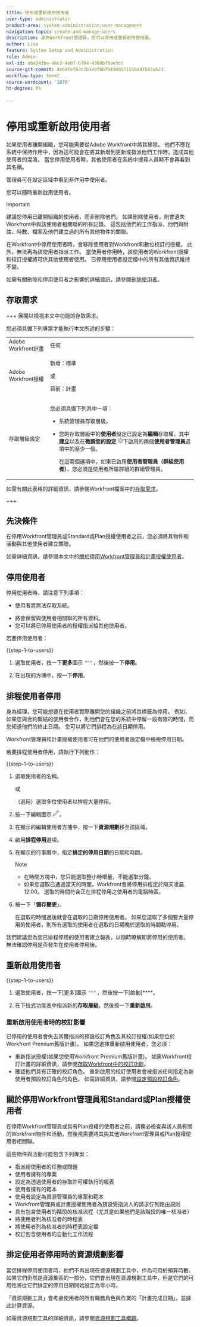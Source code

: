 ```yaml
---
title: 停用或重新啟用使用者
user-type: administrator
product-area: system-administration;user-management
navigation-topic: create-and-manage-users
description: 身為Workfront管理員，您可以停用或重新啟用使用者。
author: Lisa
feature: System Setup and Administration
role: Admin
exl-id: aba243ba-46c2-4eb7-b704-4368bf0ae3cc
source-git-commit: dc64fef83c2b1e9f8bf9438017155bd47b83ab23
workflow-type: tm+mt
source-wordcount: '1078'
ht-degree: 0%

---
```


# 停用或重新啟用使用者

<!--Audited 2/2024-->

<!--

>[!IMPORTANT]
>
>The procedure described on this page applies only to organizations that have not yet been onboarded to the Admin Console. If your organization has been onboarded to the Adobe Admin Console, you must perform this action through the Adobe Admin Console.
>
>For instructions on deactivating a user in the Adobe Admin Console, see the section "Remove users" in the article [Manage users individually](https://helpx.adobe.com/enterprise/using/manage-users-individually.html) or contact your Adobe Admin Console Administrator.
>
>For a list of procedures that differ based on whether your organization has been onboarded to the Adobe Admin Console, see [Platform-based administration differences (Adobe Workfront/Adobe Business Platform)](../../../administration-and-setup/get-started-wf-administration/actions-in-admin-console.md).

-->

如果使用者離開組織，您可能需要從Adobe Workfront中將其移除。 他們不應在系統中保持作用中，因為這可能會在將其新增到更新或指派他們工作時，造成其他使用者的混淆。 當您停用使用者時，其他使用者在系統中搜尋人員時不會再看到其名稱。

管理員可在設定區域中看到非作用中使用者。

您可以隨時重新啟用使用者。

>[!IMPORTANT]
>
>建議您停用已離開組織的使用者，而非刪除他們。 如果刪除使用者，則會遺失Workfront中與該使用者相關聯的所有記錄。 這包括他們的工作指派、他們與附註、時數、檔案及他們建立過的所有其他物件的關聯。
>
>在Workfront中停用使用者時，會移除使用者對Workfront和數位校訂的授權。 此外，無法再為該使用者指派工作。 當使用者停用時，該使用者的Workfront授權和校訂授權將可供其他使用者使用。 已停用使用者設定檔中的所有其他資訊維持不變。
>
>如需有關刪除和停用使用者之影響的詳細資訊，請參閱[刪除使用者](../../../administration-and-setup/add-users/create-and-manage-users/delete-a-user.md)。

## 存取需求

+++ 展開以檢視本文中功能的存取需求。

您必須具備下列專案才能執行本文所述的步驟：

<table style="table-layout:auto"> 
 <col> 
 <col> 
 <tbody> 
  <tr> 
   <td role="rowheader">Adobe Workfront計畫</td> 
   <td>任何</td> 
  </tr> 
  <tr> 
   <td role="rowheader">Adobe Workfront授權</td> 
   <td><p>新增：標準</p><p>或</p><p>目前：計畫</p></td> 
  </tr> 
  <tr> 
   <td role="rowheader">存取層級設定</td> 
   <td> <p>您必須具備下列其中一項：</p> 
    <ul> 
     <li> <p>系統管理員存取層級。 </li> 
     <li> <p>您的存取層級中的<b>使用者</b>設定已設定為<b>編輯</b>存取權，其中<b>建立</b>以及在<b>微調您的設定</b> <img src="assets/gear-icon-in-access-levels.png">下啟用的兩個<b>使用者管理員</b>選項中的至少一個。 </p> <p>在這兩個選項中，如果已啟用<b>使用者管理員（群組使用者）</b>，您必須是使用者所屬群組的群組管理員。</p> </li> 
    </ul> </td> 
  </tr> 
 </tbody> 
</table>

如需有關此表格的詳細資訊，請參閱Workfront檔案中的[存取需求](/help/quicksilver/administration-and-setup/add-users/access-levels-and-object-permissions/access-level-requirements-in-documentation.md)。

+++

## 先決條件

在停用Workfront管理員或Standard或Plan授權使用者之前，您必須將其物件和活動與其他使用者建立關聯。

如需詳細資訊，請參閱本文中的[關於停用Workfront管理員和計畫授權使用者](#about-deactivating-workfront-administrators-and-plan-license-users)。

## 停用使用者

停用使用者時，請注意下列事項：

* 使用者將無法存取系統。
<!--* The user will be removed from Frame.io review links, assets, projects, and accounts.
   * Reactivating the user does not automatically add them back to the Frame.io items. You must reassign the user manually to Workfront projects, tasks, and assets that require Frame.io collaboration.-->
* 將會保留與使用者相關聯的所有資料。
* 您可以將已停用使用者的授權指派給其他使用者。

若要停用使用者：

{{step-1-to-users}}

1. 選取使用者，按一下&#x200B;**更多**&#x200B;圖示![](assets/more-icon.png)，然後按一下&#x200B;**停用**。

1. 在出現的方塊中，按一下&#x200B;**停用**。

## 排程使用者停用

身為經理，您可能想要在使用者實際離開您的組織之前將其標籤為停用。 例如，如果您與合約繫結的使用者合作，則他們會在您的系統中停留一段有限的時間，而您知道他們的終止日期。 您可以將它們排程為在該日期停用。

Workfront管理員和計畫授權使用者可在他們的使用者設定檔中檢視停用日期。

若要排程使用者停用，請執行下列動作：

{{step-1-to-users}}

1. 選取使用者的名稱。

   或

   （選用）選取多位使用者以排程大量停用。

1. 按一下編輯圖示![](assets/edit-icon.png)。
1. 在顯示的編輯使用者方塊中，按一下&#x200B;**資源規劃**&#x200B;移至該區域。
1. 啟用&#x200B;**排程停用**&#x200B;選項。

1. 在顯示的行事曆中，指定&#x200B;**排定的停用日期**&#x200B;的日期和時間。

   >[!NOTE]
   >
   >* 在時間方塊中，您只能選取整小時增量，不能選取分鐘。
   >* 如果您選取已通過當天的時間，Workfront會將停用排程定於隔天凌晨12:00。 選取的時間符合正在排程停用之使用者的電腦時區。

1. 按一下「**儲存變更**」。

   在選取的時間過後就會在選取的日期停用使用者。 如果您選取了多個要大量停用的使用者，則所有選取的使用者在選取的日期晚於選取的時間點停用。

我們建議您為您已排程停用的使用者建立報表，以隨時瞭解即將停用的使用者。 無法確認停用是否發生在使用者停用後。

## 重新啟用使用者

{{step-1-to-users}}

1. 選取使用者，按一下[更多]圖示![](assets/more-icon.png)，然後按一下[啟動]****。

1. 在下拉式功能表中指派新的&#x200B;**存取層級**，然後按一下&#x200B;**重新啟用**。
<!--
### Asset review and approval impact when you reactivate a user

Deactivated users lose access to their assigned Frame.io accounts as well as assigned projects, assets, and review links. If you choose to reactivate the user, you must manually reassign them to projects, tasks, and assets that require Frame.io collaboration. -->

### 重新啟用使用者時的校訂影響

已停用的使用者會失去其獲指派的預設校訂角色及其校訂授權(如果您位於Workfront Premium舊版計畫)。 如果您選擇重新啟用使用者，您必須：

* 重新指派授權(如果您使用Workfront Premium舊版計畫)。 如需Workfront校訂計畫的詳細資訊，請參閱[存取Workfront中的校訂功能](../../../administration-and-setup/manage-workfront/configure-proofing/access-to-proofing-functionality.md)。
* 確認他們具有正確的校訂角色。 重新啟用的校訂使用者會被指派任何指定為新使用者預設校訂角色的角色。 如需詳細資訊，請參閱[設定預設校訂角色](../../../administration-and-setup/manage-workfront/configure-proofing/configure-default-proofing-roles.md)。

## 關於停用Workfront管理員和Standard或Plan授權使用者

在停用Workfront管理員或具有Plan授權的使用者之前，請務必檢查與該人員有關的Workfront物件和活動，然後視需要將其與其他Workfront管理員或Plan授權使用者相關聯。

這些物件與活動可能包含下列專案：

* 指派給使用者的任務或問題
* 使用者擁有的專案
* 設定為透過使用者的存取許可權執行的報表
* 使用者擁有的範本
* 使用者設定為資源管理員的專案和範本
* Workfront管理員或計畫授權使用者為預設受指派人的請求佇列路由規則
* 具有包含使用者的階段的核准流程（尤其是如果他們是該階段的唯一核准者）
* 將使用者列為核准者的時程表
* 將使用者列為核准者的時程表設定檔
* 校訂包含使用者的自動化工作流程

## 排定使用者停用時的資源規劃影響

當您排程停用使用者時，他們不再出現在資源規劃工具中，作為可用於預算時數。 如果它們仍然是資源集區的一部分，它們會出現在資源規劃工具中，但是它們的可用性將從它們排定的停用日期開始設定為零小時。

「資源規劃工具」會考慮使用者的所有職務角色與作業的「計畫完成日期」，並據此計算資源。

如需資源規劃工具的詳細資訊，請參閱[資源規劃工具概觀](../../../resource-mgmt/resource-planning/get-started-resource-planner.md)。
